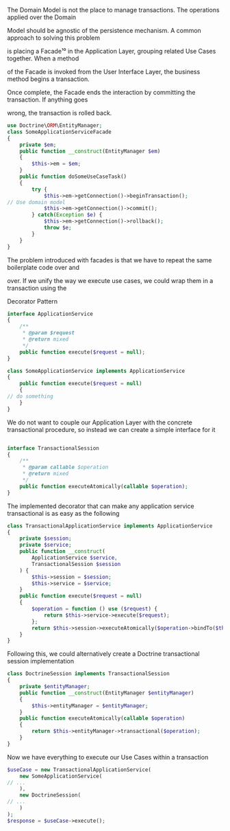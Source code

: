 The Domain Model is not the place to manage transactions. The operations applied over the Domain

Model should be agnostic of the persistence mechanism. A common approach to solving this problem

is placing a Facade¹⁰ in the Application Layer, grouping related Use Cases together. When a method

of the Facade is invoked from the User Interface Layer, the business method begins a transaction.

Once complete, the Facade ends the interaction by committing the transaction. If anything goes

wrong, the transaction is rolled back.



```php
use Doctrine\ORM\EntityManager;
class SomeApplicationServiceFacade
{
    private $em;
    public function __construct(EntityManager $em)
    {
        $this->em = $em;
    }
    public function doSomeUseCaseTask()
    {
        try {
            $this->em->getConnection()->beginTransaction();
// Use domain model
            $this->em->getConnection()->commit();
        } catch(Exception $e) {
            $this->em->getConnection()->rollback();
            throw $e;
        }
    }
}
```



The problem introduced with facades is that we have to repeat the same boilerplate code over and

over. If we unify the way we execute use cases, we could wrap them in a transaction using the

Decorator Pattern

```php
interface ApplicationService
{
    /**
     * @param $request
     * @return mixed
     */
    public function execute($request = null);
}

class SomeApplicationService implements ApplicationService
{
    public function execute($request = null)
    {
// do something
    }
}
```



We do not want to couple our Application Layer with the concrete transactional procedure, so instead we can create a simple interface for it

```php

interface TransactionalSession
{
    /**
     * @param callable $operation
     * @return mixed
     */
    public function executeAtomically(callable $operation);
}
```

The implemented decorator that can make any application service transactional is as easy as the following



```php
class TransactionalApplicationService implements ApplicationService
{
    private $session;
    private $service;
    public function __construct(
        ApplicationService $service,
        TransactionalSession $session
    ) {
        $this->session = $session;
        $this->service = $service;
    }
    public function execute($request = null)
    {
        $operation = function () use ($request) {
            return $this->service->execute($request);
        };
        return $this->session->executeAtomically($operation->bindTo($this));
    }
}
```



Following this, we could alternatively create a Doctrine transactional session implementation



```php
class DoctrineSession implements TransactionalSession
{
    private $entityManager;
    public function __construct(EntityManager $entityManager)
    {
        $this->entityManager = $entityManager;
    }
    public function executeAtomically(callable $operation)
    {
        return $this->entityManager->transactional($operation);
    }
}
```

Now we have everything to execute our Use Cases within a transaction



```php
$useCase = new TransactionalApplicationService(
    new SomeApplicationService(
// ...
    ),
    new DoctrineSession(
// ...
    )
);
$response = $useCase->execute();
```



